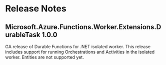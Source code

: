 # Release Notes

## Microsoft.Azure.Functions.Worker.Extensions.DurableTask 1.0.0

GA release of Durable Functions for .NET isolated worker. This release includes support for running Orchestrations and Activities in the isolated worker. Entities are not supported yet.
